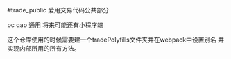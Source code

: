 #trade_public
爱用交易代码公共部分

pc qap 通用 将来可能还有小程序端

这个仓库使用的时候需要建一个tradePolyfills文件夹并在webpack中设置别名 并实现内部所用的所有方法。
